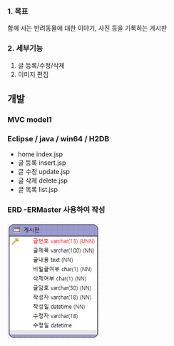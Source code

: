 ### 1. 목표
함께 사는 반려동물에 대한 이야기, 사진 등을 기록하는 게시판
### 2. 세부기능
1. 글 등록/수정/삭제
2. 이미지 편집 

## 개발 
### MVC model1
### Eclipse / java / win64 / H2DB
* home index.jsp
* 글 등록 insert.jsp
* 글 수정 update.jsp
* 글 삭제 delete.jsp 
* 글 목록 list.jsp

### ERD -ERMaster 사용하여 작성

![model_1_v1.0](../image/model_1_v1.0.png)



